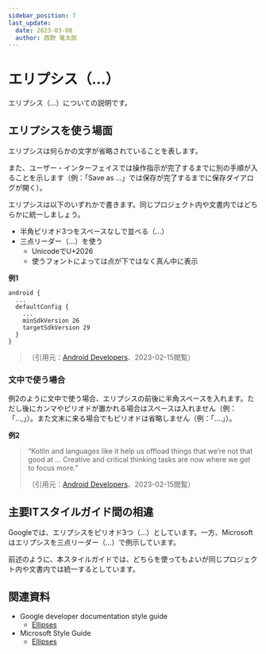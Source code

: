 ```yaml
---
sidebar_position: 7
last_update:
  date: 2023-03-08
  author: 西野 竜太郎
---
```


# エリプシス（...）

エリプシス（...）についての説明です。

## エリプシスを使う場面

エリプシスは何らかの文字が省略されていることを表します。

また、ユーザー・インターフェイスでは操作指示が完了するまでに別の手順が入ることを示します（例：「Save as ...」では保存が完了するまでに保存ダイアログが開く）。

エリプシスは以下のいずれかで書きます。同じプロジェクト内や文書内ではどちらかに統一しましょう。

- 半角ピリオド3つをスペースなしで並べる（...）
- 三点リーダー（…）を使う
    - UnicodeでU+2026
    - 使うフォントによっては点が下ではなく真ん中に表示

**例1**

```
android {
  ...
  defaultConfig {
    ...
    minSdkVersion 26
    targetSdkVersion 29
  }
}
```
> （引用元：[Android Developers](https://developer.android.com/guide/components/fundamentals?hl=en)、2023-02-15閲覧）

### 文中で使う場合

例2のように文中で使う場合、エリプシスの前後に半角スペースを入れます。ただし後にカンマやピリオドが置かれる場合はスペースは入れません（例：「…,」）。また文末に来る場合でもピリオドは省略しません（例：「….」）。

**例2**

> “Kotlin and languages like it help us offload things that we’re not that good at … Creative and critical thinking tasks are now where we get to focus more.”
>
> （引用元：[Android Developers](https://developer.android.com/kotlin/stories?hl=en)、2023-02-15閲覧）

## 主要ITスタイルガイド間の相違

Googleでは、エリプシスをピリオド3つ（...）としています。一方、Microsoftはエリプシスを三点リーダー（…）で例示しています。

前述のように、本スタイルガイドでは、どちらを使ってもよいが同じプロジェクト内や文書内では統一するとしています。

## 関連資料

- Google developer documentation style guide
    - [Ellipses](https://developers.google.com/style/ellipses)
- Microsoft Style Guide
    - [Ellipses](https://learn.microsoft.com/en-us/style-guide/punctuation-symbol/ellipses)
